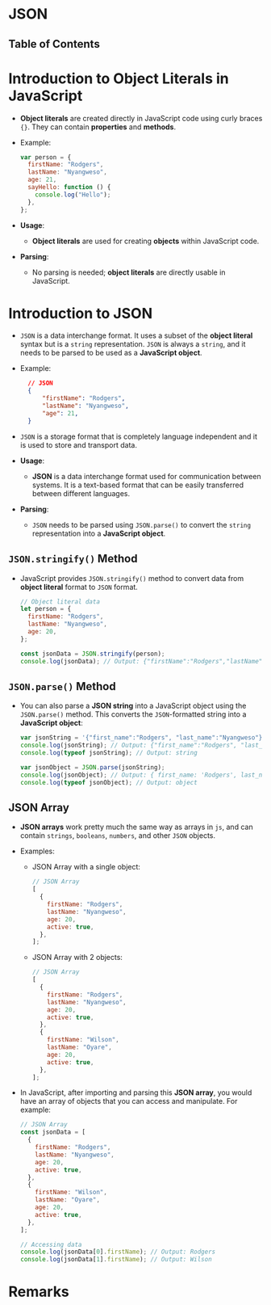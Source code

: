 # JSON

## Table of Contents

# Introduction to Object Literals in JavaScript

- **Object literals** are created directly in JavaScript code using curly braces `{}`. They can contain **properties** and **methods**.
- Example:
  ```js
  var person = {
    firstName: "Rodgers",
    lastName: "Nyangweso",
    age: 21,
    sayHello: function () {
      console.log("Hello");
    },
  };
  ```
- **Usage**:

  - **Object literals** are used for creating **objects** within JavaScript code.

- **Parsing**:
  - No parsing is needed; **object literals** are directly usable in JavaScript.

# Introduction to JSON

- `JSON` is a data interchange format. It uses a subset of the **object literal** syntax but is a `string` representation. `JSON` is always a `string`, and it needs to be parsed to be used as a **JavaScript object**.
- Example:
  ```jsON
    // JSON
    {
        "firstName": "Rodgers",
        "lastName": "Nyangweso",
        "age": 21,
    }
  ```
- `JSON` is a storage format that is completely language independent and it is used to store and transport data.
- **Usage**:

  - **JSON** is a data interchange format used for communication between systems. It is a text-based format that can be easily transferred between different languages.

- **Parsing**:
  - `JSON` needs to be parsed using `JSON.parse()` to convert the `string` representation into a **JavaScript object**.

## `JSON.stringify()` Method

- JavaScript provides `JSON.stringify()` method to convert data from **object literal** format to `JSON` format.

  ```js
  // Object literal data
  let person = {
    firstName: "Rodgers",
    lastName: "Nyangweso",
    age: 20,
  };

  const jsonData = JSON.stringify(person);
  console.log(jsonData); // Output: {"firstName":"Rodgers","lastName":"Nyangweso","age":20}
  ```

## `JSON.parse()` Method

- You can also parse a **JSON string** into a JavaScript object using the `JSON.parse()` method. This converts the `JSON`-formatted string into a **JavaScript object**:

  ```js
  var jsonString = '{"first_name":"Rodgers", "last_name":"Nyangweso"}';
  console.log(jsonString); // Output: {"first_name":"Rodgers", "last_name":"Nyangweso"}
  console.log(typeof jsonString); // Output: string

  var jsonObject = JSON.parse(jsonString);
  console.log(jsonObject); // Output: { first_name: 'Rodgers', last_name: 'Nyangweso' }
  console.log(typeof jsonObject); // Output: object
  ```

## JSON Array

- **JSON arrays** work pretty much the same way as arrays in `js`, and can contain `strings`, `booleans`, `numbers`, and other `JSON` objects.
- Examples:

  - JSON Array with a single object:
    ```js
    // JSON Array
    [
      {
        firstName: "Rodgers",
        lastName: "Nyangweso",
        age: 20,
        active: true,
      },
    ];
    ```
  - JSON Array with 2 objects:

    ```js
    // JSON Array
    [
      {
        firstName: "Rodgers",
        lastName: "Nyangweso",
        age: 20,
        active: true,
      },
      {
        firstName: "Wilson",
        lastName: "Oyare",
        age: 20,
        active: true,
      },
    ];
    ```

- In JavaScript, after importing and parsing this **JSON array**, you would have an array of objects that you can access and manipulate. For example:

  ```js
  // JSON Array
  const jsonData = [
    {
      firstName: "Rodgers",
      lastName: "Nyangweso",
      age: 20,
      active: true,
    },
    {
      firstName: "Wilson",
      lastName: "Oyare",
      age: 20,
      active: true,
    },
  ];

  // Accessing data
  console.log(jsonData[0].firstName); // Output: Rodgers
  console.log(jsonData[1].firstName); // Output: Wilson
  ```

# Remarks
